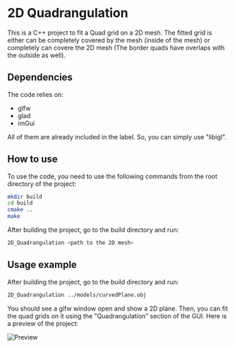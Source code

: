 # 2D Quadrangulation
This is a C++ project to fit a Quad grid on a 2D mesh.
The fitted grid is either can be completely covered by the mesh (inside of the mesh) or completely can covere the 2D mesh (The border quads have overlaps with the outside as well).

## Dependencies
The code relies on:
- glfw
- glad
- imGui

All of them are already included in the label. So, you can simply use "libigl".

## How to use
To use the code, you need to use the following commands from the root directory of the project:

```bash
mkdir build
cd build
cmake ..
make
```
After building the project, go to the build directory and run:

```bash
2D_Quadrangulation <path to the 2D mesh>
```

## Usage example
After building the project, go to the build directory and run:

```bash
2D_Quadrangulation ../models/curvedPlane.obj
```
You should see a glfw window open and show a 2D plane. Then, you can fit the quad grids on it using the "Quadrangulation" section of the GUI.
Here is a preview of the project:


![Preview](./models/Preview.gif)

